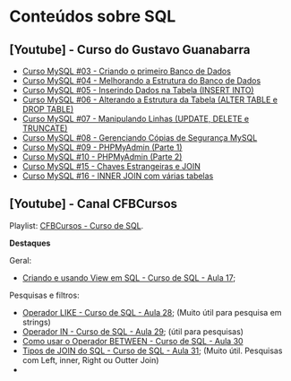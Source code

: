 # Conteúdos sobre SQL

## [Youtube] - Curso do Gustavo Guanabarra

- [Curso MySQL #03 - Criando o primeiro Banco de Dados](https://www.youtube.com/watch?v=m9YPlX0fcJk)
- [Curso MySQL #04 - Melhorando a Estrutura do Banco de Dados](https://www.youtube.com/watch?v=cHLKtALWDos)
- [Curso MySQL #05 - Inserindo Dados na Tabela (INSERT INTO)](https://www.youtube.com/watch?v=NCG9niOlm40)
- [Curso MySQL #06 - Alterando a Estrutura da Tabela (ALTER TABLE e DROP TABLE)](https://www.youtube.com/watch?v=To9qUcEMuY0)
- [Curso MySQL #07 - Manipulando Linhas (UPDATE, DELETE e TRUNCATE)](https://www.youtube.com/watch?v=wXViczeTr6Q)
- [Curso MySQL #08 - Gerenciando Cópias de Segurança MySQL](https://www.youtube.com/watch?v=w6OYS_M7hTM)
- [Curso MySQL #09 - PHPMyAdmin (Parte 1)](https://www.youtube.com/watch?v=OaPMvrA0cA4)
- [Curso MySQL #10 - PHPMyAdmin (Parte 2)](https://www.youtube.com/watch?v=OaPMvrA0cA4)
- [Curso MySQL #15 - Chaves Estrangeiras e JOIN](https://www.youtube.com/watch?v=paZNDJAPT4E)
- [Curso MySQL #16 - INNER JOIN com várias tabelas](https://www.youtube.com/watch?v=jx2ne8iZMOA)

## [Youtube] - Canal CFBCursos

Playlist: [CFBCursos - Curso de SQL](https://www.youtube.com/playlist?list=PLx4x_zx8csUgQUjExcssR3utb3JIX6Kra).

**Destaques**

Geral:

- [Criando e usando View em SQL - Curso de SQL - Aula 17](https://www.youtube.com/watch?v=ceas5MdwuoU&list=PLx4x_zx8csUgQUjExcssR3utb3JIX6Kra&index=17);
 
Pesquisas e filtros:

- [Operador LIKE - Curso de SQL - Aula 28](https://www.youtube.com/watch?v=CH-dpSLXSdc&list=PLx4x_zx8csUgQUjExcssR3utb3JIX6Kra&index=28); (Muito útil para pesquisa em strings)
- [Operador IN - Curso de SQL - Aula 29](https://www.youtube.com/watch?v=EQn8UQgB1wQ&list=PLx4x_zx8csUgQUjExcssR3utb3JIX6Kra&index=29); (útil para pesquisas)
- [Como usar o Operador BETWEEN - Curso de SQL - Aula 30](https://www.youtube.com/watch?v=3AtTeiW1RQg&list=PLx4x_zx8csUgQUjExcssR3utb3JIX6Kra&index=30)
- [Tipos de JOIN do SQL - Curso de SQL - Aula 31](https://www.youtube.com/watch?v=wvKZvb9BrwI&list=PLx4x_zx8csUgQUjExcssR3utb3JIX6Kra&index=31); (Muito útil. Pesquisas com Left, inner, Right ou Outter Join)
- 
